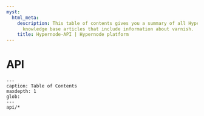 ```yaml
---
myst:
  html_meta:
    description: This table of contents gives you a summary of all Hypernode platform
      knowledge base articles that include information about varnish.
    title: Hypernode-API | Hypernode platform
---
```


# API

```{toctree}
---
caption: Table of Contents
maxdepth: 1
glob:
---
api/*
```
